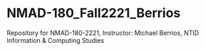 # NMAD-180_Fall2221_Berrios

Repository for NMAD-180-2221, Instructor: Michael Berrios, NTID Information & Computing Studies
